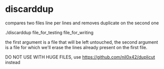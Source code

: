 # discarddup
compares two files line per lines and removes duplicate on the second one

./discarddup file_for_testing file_for_writing

the first argument is a file that will be left untouched, the second argument is a file for which we'll erase the lines already present on the first file.

DO NOT USE WITH HUGE FILES, use https://github.com/nil0x42/duplicut instead
